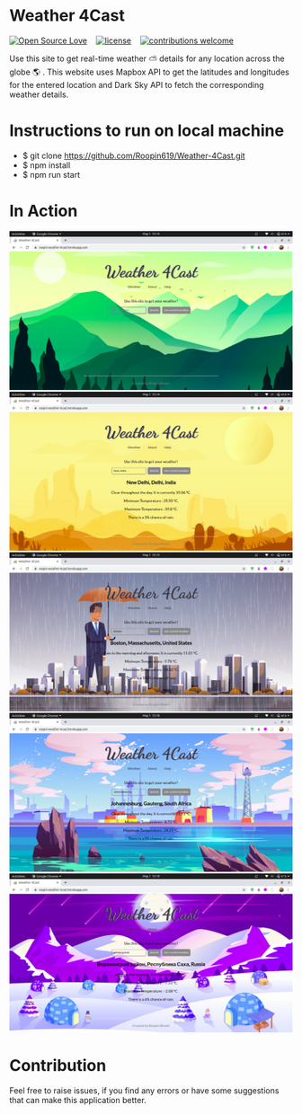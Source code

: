 # Weather 4Cast

[![Open Source Love](https://badges.frapsoft.com/os/v2/open-source.svg?v=102)](https://github.com/Roopin619/Weather-4Cast)  &nbsp;&nbsp;
[![license](https://img.shields.io/github/license/mashape/apistatus.svg)](https://github.com/Roopin619/Weather-4Cast)  &nbsp;&nbsp;
[![contributions welcome](https://img.shields.io/badge/contributions-welcome-brightgreen.svg?style=flat)](https://github.com/Roopin619/Weather-4Cast)

Use this site to get real-time weather :partly_sunny: details for any location across the globe :earth_americas: .
This website uses Mapbox API to get the latitudes and longitudes for the entered location and Dark Sky API to fetch the corresponding weather details.

# Instructions to run on local machine
+ $ git clone https://github.com/Roopin619/Weather-4Cast.git
+ $ npm install
+ $ npm run start

# In Action
![](images/Screenshot-1.png)
![](images/Screenshot-2.png)
![](images/Screenshot-3.png)
![](images/Screenshot-4.png)
![](images/Screenshot-5.png)

# Contribution
Feel free to raise issues, if you find any errors or have some suggestions that can make this application better.
